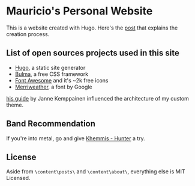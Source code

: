 # Mauricio's Personal Website

This is a website created with Hugo. Here's the [post](https://maurcz.github.io/posts/001-building-a-blog-in-2020/) that explains the creation process.

## List of open sources projects used in this site

- [Hugo](https://gohugo.io/), a static site generator
- [Bulma](https://bulma.io/), a free CSS framework
- [Font Awesome](https://fontawesome.com/icons?d=gallery&m=free) and it's ~2k free icons
- [Merriweather](https://fonts.google.com/specimen/Merriweather), a font by Google

[his guide](https://www.pakstech.com/blog/create-hugo-theme/) by Janne Kemppainen influenced the architecture of my custom theme.

## Band Recommendation

If you're into metal, go and give [Khemmis - Hunter](https://open.spotify.com/album/3u16EqmIewkFrJLvGQFVmL?si=z08XXF5CSgmR4ZTBEsQAdw) a try. 

## License

Aside from `\content\posts\` and `\content\about\`, everything else is MIT Licensed. 
